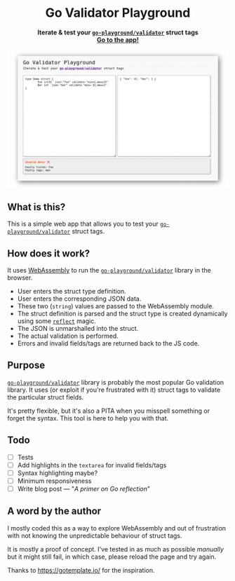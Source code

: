<div align="center">
	<h1>Go Validator Playground</h1>
	<p>
		<b>
            Iterate & test your <a href="https://pkg.go.dev/github.com/go-playground/validator/v10"><code>go-playground/validator</code></a> struct tags
        </b>
        <br>
        <b>
            <a href="https://apps.abhijithota.me/go-validator-playground">Go to the app!</a>
        </b>
	</p>
</div>

</p>

![](.github/readme.png)

## What is this?

This is a simple web app that allows you to test your [`go-playground/validator`](https://pkg.go.dev/github.com/go-playground/validator/v10) struct tags.

## How does it work?

It uses [WebAssembly](https://webassembly.org/) to run the [`go-playground/validator`](https://pkg.go.dev/github.com/go-playground/validator/v10) library in the browser. 

- User enters the struct type definition.
- User enters the corresponding JSON data.
- These two (`string`) values are passed to the WebAssembly module.
- The struct definition is parsed and the struct type is created dynamically using some [`reflect`](https://golang.org/pkg/reflect/) magic.
- The JSON is unmarshalled into the struct.
- The actual validation is performed.
- Errors and invalid fields/tags are returned back to the JS code.
  
## Purpose

[`go-playground/validator`](https://pkg.go.dev/github.com/go-playground/validator/v10) library is probably the most popular Go validation library. It uses (or exploit if you're frustrated with it) struct tags to validate the particular struct fields. 

It's pretty flexible, but it's also a PITA when you misspell something or forget the syntax. This tool is here to help you with that. 

## Todo

- [ ] Tests
- [ ] Add highlights in the `textarea` for invalid fields/tags
- [ ] Syntax highlighting maybe?
- [ ] Minimum responsiveness
- [ ] Write blog post — "*A primer on Go reflection*"

## A word by the author

I mostly coded this as a way to explore WebAssembly and out of frustration with not knowing the unpredictable behaviour of struct tags.

It is mostly a proof of concept. I've tested in as much as possible *manually* but it might still fail, in which case, please reload the page and try again.

Thanks to https://gotemplate.io/ for the inspiration.

